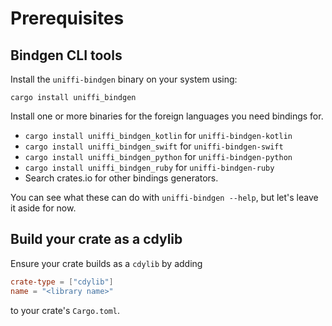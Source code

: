 # Prerequisites

## Bindgen CLI tools

Install the `uniffi-bindgen` binary on your system using:

`cargo install uniffi_bindgen`

Install one or more binaries for the foreign languages you need bindings for.
  - `cargo install uniffi_bindgen_kotlin` for `uniffi-bindgen-kotlin`
  - `cargo install uniffi_bindgen_swift` for `uniffi-bindgen-swift`
  - `cargo install uniffi_bindgen_python` for `uniffi-bindgen-python`
  - `cargo install uniffi_bindgen_ruby` for `uniffi-bindgen-ruby`
  - Search crates.io for other bindings generators.

You can see what these can do with `uniffi-bindgen --help`, but let's leave it aside for now.

## Build your crate as a cdylib

Ensure your crate builds as a `cdylib` by adding
```toml
crate-type = ["cdylib"]
name = "<library name>"
```
to your crate's `Cargo.toml`.
